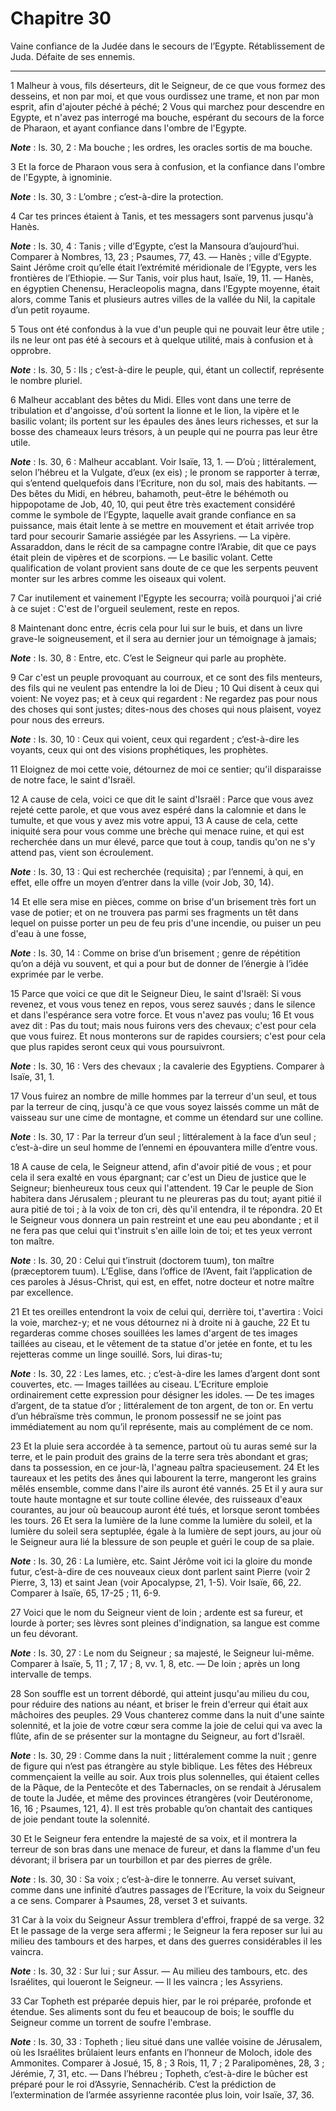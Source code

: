 # Chapitre 30

Vaine confiance de la Judée dans le secours de l’Egypte.
Rétablissement de Juda.
Défaite de ses ennemis.

***

1 Malheur à vous, fils déserteurs, dit le Seigneur, de ce que vous formez des desseins, et non par moi, et que vous ourdissez une trame, et non par mon esprit, afin d'ajouter péché à péché; 2 Vous qui marchez pour descendre en Egypte, et n'avez pas interrogé ma bouche, espérant du secours de la force de Pharaon, et ayant confiance dans l'ombre de l'Egypte.

***Note*** :  Is. 30, 2 : Ma bouche ; les ordres, les oracles sortis de ma bouche.

3 Et la force de Pharaon vous sera à confusion, et la confiance dans l'ombre de l'Egypte, à ignominie.

***Note*** :  Is. 30, 3 : L’ombre ; c’est-à-dire la protection.

4 Car tes princes étaient à Tanis, et tes messagers sont parvenus jusqu'à Hanès.

***Note*** :  Is. 30, 4 : Tanis ; ville d’Egypte, c’est la Mansoura d’aujourd’hui. Comparer à Nombres, 13, 23 ; Psaumes, 77, 43. ― Hanès ; ville d’Egypte. Saint Jérôme croit qu’elle était l’extrémité méridionale de l’Egypte, vers les frontières de l’Ethiopie. ― Sur Tanis, voir plus haut, Isaïe, 19, 11. ― Hanès, en égyptien Chenensu, Heracleopolis magna, dans l’Egypte moyenne, était alors, comme Tanis et plusieurs autres villes de la vallée du Nil, la capitale d’un petit royaume.

5 Tous ont été confondus à la vue d'un peuple qui ne pouvait leur être utile ; ils ne leur ont pas été à secours et à quelque utilité, mais à confusion et à opprobre.

***Note*** :  Is. 30, 5 : Ils ; c’est-à-dire le peuple, qui, étant un collectif, représente le nombre pluriel.


6 Malheur accablant des bêtes du Midi. Elles vont dans une terre de tribulation et d'angoisse, d'où sortent la lionne et le lion, la vipère et le basilic volant; ils portent sur les épaules des ânes leurs richesses, et sur la bosse des chameaux leurs trésors, à un peuple qui ne pourra pas leur être utile.

***Note*** :  Is. 30, 6 : Malheur accablant. Voir Isaïe, 13, 1. ― D’où ; littéralement, selon l’hébreu et la Vulgate, d’eux (ex eis) ; le pronom se rapporter à terræ, qui s’entend quelquefois dans l’Ecriture, non du sol, mais des habitants. ― Des bêtes du Midi, en hébreu, bahamoth, peut-être le béhémoth ou hippopotame de Job, 40, 10, qui peut être très exactement considéré comme le symbole de l’Egypte, laquelle avait grande confiance en sa puissance, mais était lente à se mettre en mouvement et était arrivée trop tard pour secourir Samarie assiégée par les Assyriens. ― La vipère. Assaraddon, dans le récit de sa campagne contre l’Arabie, dit que ce pays était plein de vipères et de scorpions. ― Le basilic volant. Cette qualification de volant provient sans doute de ce que les serpents peuvent monter sur les arbres comme les oiseaux qui volent.

7 Car inutilement et vainement l'Egypte les secourra; voilà pourquoi j'ai crié à ce sujet : C'est de l'orgueil seulement, reste en repos.


8 Maintenant donc entre, écris cela pour lui sur le buis, et dans un livre grave-le soigneusement, et il sera au dernier jour un témoignage à jamais;

***Note*** :  Is. 30, 8 : Entre, etc. C’est le Seigneur qui parle au prophète.

9 Car c'est un peuple provoquant au courroux, et ce sont des fils menteurs, des fils qui ne veulent pas entendre la loi de Dieu ; 10 Qui disent à ceux qui voient: Ne voyez pas; et à ceux qui regardent : Ne regardez pas pour nous des choses qui sont justes; dites-nous des choses qui nous plaisent, voyez pour nous des erreurs.

***Note*** :  Is. 30, 10 : Ceux qui voient, ceux qui regardent ; c’est-à-dire les voyants, ceux qui ont des visions prophétiques, les prophètes.

11 Eloignez de moi cette voie, détournez de moi ce sentier; qu'il disparaisse de notre face, le saint d'Israël.


12 A cause de cela, voici ce que dit le saint d'Israël : Parce que vous avez rejeté cette parole, et que vous avez espéré dans la calomnie et dans le tumulte, et que vous y avez mis votre appui, 13 A cause de cela, cette iniquité sera pour vous comme une brèche qui menace ruine, et qui est recherchée dans un mur élevé, parce que tout à coup, tandis qu'on ne s'y attend pas, vient son écroulement.

***Note*** :  Is. 30, 13 : Qui est recherchée (requisita) ; par l’ennemi, à qui, en effet, elle offre un moyen d’entrer dans la ville (voir Job, 30, 14).

14 Et elle sera mise en pièces, comme on brise d'un brisement très fort un vase de potier; et on ne trouvera pas parmi ses fragments un têt dans lequel on puisse porter un peu de feu pris d'une incendie, ou puiser un peu d'eau à une fosse,

***Note*** :  Is. 30, 14 : Comme on brise d’un brisement ; genre de répétition qu’on a déjà vu souvent, et qui a pour but de donner de l’énergie à l’idée exprimée par le verbe.


15 Parce que voici ce que dit le Seigneur Dieu, le saint d'Israël: Si vous revenez, et vous vous tenez en repos, vous serez sauvés ; dans le silence et dans l'espérance sera votre force. Et vous n'avez pas voulu; 16 Et vous avez dit : Pas du tout; mais nous fuirons vers des chevaux; c'est pour cela que vous fuirez. Et nous monterons sur de rapides coursiers; c'est pour cela que plus rapides seront ceux qui vous poursuivront.

***Note*** :  Is. 30, 16 : Vers des chevaux ; la cavalerie des Egyptiens. Comparer à Isaïe, 31, 1.

17 Vous fuirez an nombre de mille hommes par la terreur d'un seul, et tous par la terreur de cinq, jusqu'à ce que vous soyez laissés comme un mât de vaisseau sur une cime de montagne, et comme un étendard sur une colline.

***Note*** :  Is. 30, 17 : Par la terreur d’un seul ; littéralement à la face d’un seul ; c’est-à-dire un seul homme de l’ennemi en épouvantera mille d’entre vous.


18 A cause de cela, le Seigneur attend, afin d'avoir pitié de vous ; et pour cela il sera exalté en vous épargnant; car c'est un Dieu de justice que le Seigneur; bienheureux tous ceux qui l'attendent. 19 Car le peuple de Sion habitera dans Jérusalem ; pleurant tu ne pleureras pas du tout; ayant pitié il aura pitié de toi ; à la voix de ton cri, dès qu'il entendra, il te répondra. 20 Et le Seigneur vous donnera un pain restreint et une eau peu abondante ; et il ne fera pas que celui qui t'instruit s'en aille loin de toi; et tes yeux verront ton maître.

***Note*** :  Is. 30, 20 : Celui qui t’instruit (doctorem tuum), ton maître (præceptorem tuum). L’Eglise, dans l’office de l’Avent, fait l’application de ces paroles à Jésus-Christ, qui est, en effet, notre docteur et notre maître par excellence.

21 Et tes oreilles entendront la voix de celui qui, derrière toi, t'avertira : Voici la voie, marchez-y; et ne vous détournez ni à droite ni à gauche, 22 Et tu regarderas comme choses souillées les lames d'argent de tes images taillées au ciseau, et le vêtement de ta statue d'or jetée en fonte, et tu les rejetteras comme un linge souillé. Sors, lui diras-tu;

***Note*** :  Is. 30, 22 : Les lames, etc. ; c’est-à-dire les lames d’argent dont sont couvertes, etc. ― Images taillées au ciseau. L’Ecriture emploie ordinairement cette expression pour désigner les idoles. ― De tes images d’argent, de ta statue d’or ; littéralement de ton argent, de ton or. En vertu d’un hébraïsme très commun, le pronom possessif ne se joint pas immédiatement au nom qu’il représente, mais au complément de ce nom.


23 Et la pluie sera accordée à ta semence, partout où tu auras semé sur la terre, et le pain produit des grains de la terre sera très abondant et gras; dans ta possession, en ce jour-là, l'agneau paîtra spacieusement. 24 Et les taureaux et les petits des ânes qui labourent la terre, mangeront les grains mêlés ensemble, comme dans l'aire ils auront été vannés. 25 Et il y aura sur toute haute montagne et sur toute colline élevée, des ruisseaux d'eaux courantes, au jour où beaucoup auront été tués, et lorsque seront tombées les tours. 26 Et sera la lumière de la lune comme la lumière du soleil, et la lumière du soleil sera septuplée, égale à la lumière de sept jours, au jour où le Seigneur aura lié la blessure de son peuple et guéri le coup de sa plaie.

***Note*** :  Is. 30, 26 : La lumière, etc. Saint Jérôme voit ici la gloire du monde futur, c’est-à-dire de ces nouveaux cieux dont parlent saint Pierre (voir 2 Pierre, 3, 13) et saint Jean (voir Apocalypse, 21, 1-5). Voir Isaïe, 66, 22. Comparer à Isaïe, 65, 17-25 ; 11, 6-9.


27 Voici que le nom du Seigneur vient de loin ; ardente est sa fureur, et lourde à porter; ses lèvres sont pleines d'indignation, sa langue est comme un feu dévorant.

***Note*** :  Is. 30, 27 : Le nom du Seigneur ; sa majesté, le Seigneur lui-même. Comparer à Isaïe, 5, 11 ; 7, 17 ; 8, vv. 1, 8, etc. ― De loin ; après un long intervalle de temps.

28 Son souffle est un torrent débordé, qui atteint jusqu'au milieu du cou, pour réduire des nations au néant, et briser le frein d'erreur qui était aux mâchoires des peuples. 29 Vous chanterez comme dans la nuit d'une sainte solennité, et la joie de votre cœur sera comme la joie de celui qui va avec la flûte, afin de se présenter sur la montagne du Seigneur, au fort d'Israël.

***Note*** :  Is. 30, 29 : Comme dans la nuit ; littéralement comme la nuit ; genre de figure qui n’est pas étrangère au style biblique. Les fêtes des Hébreux commençaient la veille au soir. Aux trois plus solennelles, qui étaient celles de la Pâque, de la Pentecôte et des Tabernacles, on se rendait à Jérusalem de toute la Judée, et même des provinces étrangères (voir Deutéronome, 16, 16 ; Psaumes, 121, 4). Il est très probable qu’on chantait des cantiques de joie pendant toute la solennité.

30 Et le Seigneur fera entendre la majesté de sa voix, et il montrera la terreur de son bras dans une menace de fureur, et dans la flamme d'un feu dévorant; il brisera par un tourbillon et par des pierres de grêle.

***Note*** :  Is. 30, 30 : Sa voix ; c’est-à-dire le tonnerre. Au verset suivant, comme dans une infinité d’autres passages de l’Ecriture, la voix du Seigneur a ce sens. Comparer à Psaumes, 28, verset 3 et suivants.


31 Car à la voix du Seigneur Assur tremblera d'effroi, frappé de sa verge. 32 Et le passage de la verge sera affermi ; le Seigneur la fera reposer sur lui au milieu des tambours et des harpes, et dans des guerres considérables il les vaincra.

***Note*** :  Is. 30, 32 : Sur lui ; sur Assur. ― Au milieu des tambours, etc. des Israélites, qui loueront le Seigneur. ― Il les vaincra ; les Assyriens.

33 Car Topheth est préparée depuis hier, par le roi préparée, profonde et étendue. Ses aliments sont du feu et beaucoup de bois; le souffle du Seigneur comme un torrent de soufre l'embrase.

***Note*** :  Is. 30, 33 : Topheth ; lieu situé dans une vallée voisine de Jérusalem, où les Israélites brûlaient leurs enfants en l’honneur de Moloch, idole des Ammonites. Comparer à Josué, 15, 8 ; 3 Rois, 11, 7 ; 2 Paralipomènes, 28, 3 ; Jérémie, 7, 31, etc. ― Dans l’hébreu ; Topheth, c’est-à-dire le bûcher est préparé pour le roi d’Assyrie, Sennachérib. C’est la prédiction de l’extermination de l’armée assyrienne racontée plus loin, voir Isaïe, 37, 36.

